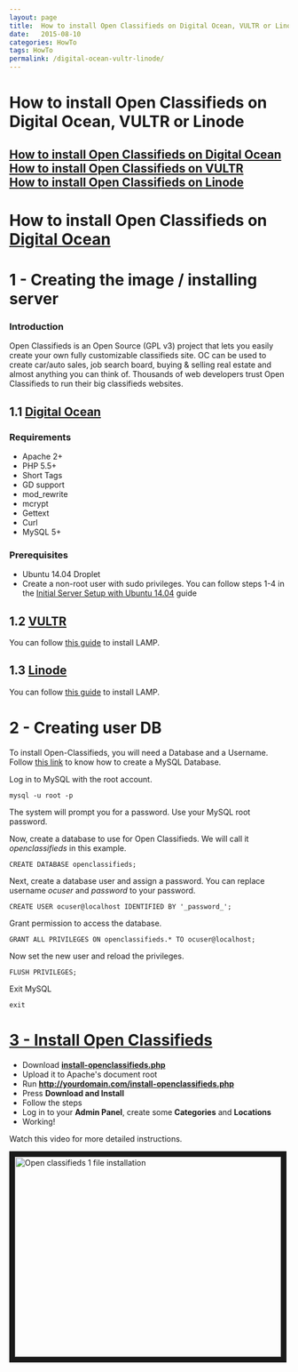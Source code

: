 ```yaml
---
layout: page
title:  How to install Open Classifieds on Digital Ocean, VULTR or Linode
date:   2015-08-10
categories: HowTo
tags: HowTo
permalink: /digital-ocean-vultr-linode/
---
```

# How to install Open Classifieds on Digital Ocean, VULTR or Linode

## [How to install Open Classifieds on Digital Ocean](#digitalocean) <br>[How to install Open Classifieds on VULTR](#vultr) <br>[How to install Open Classifieds on Linode](#linode)


# <a name="digitalocean"></a>How to install Open Classifieds on [Digital Ocean](https://www.digitalocean.com/?refcode=ebff5f6941b0)



# 1 - Creating the image / installing server 

### Introduction

Open Classifieds is an Open Source (GPL v3) project that lets you easily create your own fully customizable classifieds site. OC can be used to create car/auto sales, job search board, buying & selling real estate and almost anything you can think of. Thousands of web developers trust Open Classifieds to run their big classifieds websites.

## 1.1 [Digital Ocean](https://www.digitalocean.com/?refcode=ebff5f6941b0)

### Requirements

+ Apache 2+
+ PHP 5.5+
+ Short Tags
+ GD support
+ mod_rewrite
+ mcrypt
+ Gettext
+ Curl
+ MySQL 5+

### Prerequisites

+ Ubuntu 14.04 Droplet
+ Create a non-root user with sudo privileges. You can follow steps 1-4 in the [Initial Server Setup with Ubuntu 14.04](https://www.digitalocean.com/community/tutorials/initial-server-setup-with-ubuntu-14-04/) guide

## 1.2 [VULTR](http://www.vultr.com/?ref=6814237)

You can follow [this guide](https://www.vultr.com/docs/how-to-install-apache-mysql-and-php-on-ubuntu) to install LAMP.

## 1.3 [Linode](https://www.linode.com/)

You can follow [this guide](https://www.linode.com/docs/websites/lamp/lamp-server-on-ubuntu-12-04-precise-pangolin) to install LAMP.


# 2 - Creating user DB

To install Open-Classifieds, you will need a Database and a Username. Follow [this link](http://docs.yclas.com/create-mysql-database/) to know how to create a MySQL Database.

Log in to MySQL with the root account.

    mysql -u root -p

The system will prompt you for a password. Use your MySQL root password.

Now, create a database to use for Open Classifieds. We will call it _openclassifieds_ in this example.

    CREATE DATABASE openclassifieds;

Next, create a database user and assign a password. You can replace username _ocuser_ and _password_ to your password.

    CREATE USER ocuser@localhost IDENTIFIED BY '_password_';  

Grant permission to access the database.

    GRANT ALL PRIVILEGES ON openclassifieds.* TO ocuser@localhost;

Now set the new user and reload the privileges.

    FLUSH PRIVILEGES;

Exit MySQL

    exit


# <a name="installation"></a>[3 - Install Open Classifieds](#installation)

+ Download **[install-openclassifieds.php](https://raw.githubusercontent.com/open-classifieds/openclassifieds2/master/install-openclassifieds.php)**
+ Upload it to Apache's document root
+ Run **http://yourdomain.com/install-openclassifieds.php**
+ Press **Download and Install**
+ Follow the steps
+ Log in to your **Admin Panel**, create some **Categories** and **Locations**
+ Working!

Watch this video for more detailed instructions.

<a href="https://www.youtube.com/watch?v=L2-b8r8DAfU" target="_blank"><img src="http://img.youtube.com/vi/L2-b8r8DAfU/0.jpg" 
alt="Open classifieds 1 file installation" width="480" height="360" border="10" /></a>


